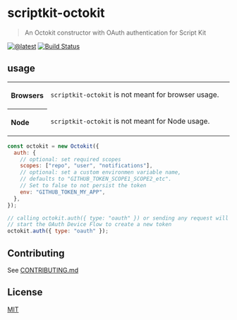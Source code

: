 # scriptkit-octokit

> An Octokit constructor with OAuth authentication for Script Kit

[![@latest](https://img.shields.io/npm/v/scriptkit-octokit.svg)](https://www.npmjs.com/package/scriptkit-octokit)
[![Build Status](https://github.com/gr2m/scriptkit-octokit/workflows/Test/badge.svg)](https://github.com/gr2m/scriptkit-octokit/actions?query=workflow%3ATest+branch%3Amain)

## usage

<table>
<tbody valign=top align=left>
<tr><th>

Browsers

</th><td width=100%>

`scriptkit-octokit` is not meant for browser usage.

</td></tr>
<tr><th>

Node

</th><td>

`scriptkit-octokit` is not meant for Node usage.

</td></tr>
</tbody>
</table>

```js
const octokit = new Octokit({
  auth: {
    // optional: set required scopes
    scopes: ["repo", "user", "notifications"],
    // optional: set a custom environmen variable name,
    // defaults to "GITHUB_TOKEN_SCOPE1_SCOPE2_etc".
    // Set to false to not persist the token
    env: "GITHUB_TOKEN_MY_APP",
  },
});

// calling octokit.auth({ type: "oauth" }) or sending any request will
// start the OAuth Device Flow to create a new token
octokit.auth({ type: "oauth" });
```

## Contributing

See [CONTRIBUTING.md](CONTRIBUTING.md)

## License

[MIT](LICENSE)
